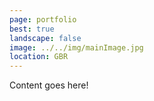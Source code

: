 ```yaml
---
page: portfolio
best: true
landscape: false
image: ../../img/mainImage.jpg
location: GBR
---
```

Content goes here!

